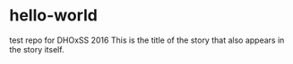 # hello-world
test repo for DHOxSS 2016
This is the title of the story that also appears in the story itself.
